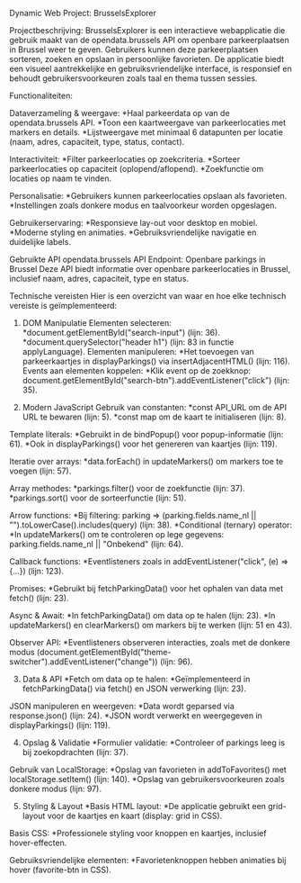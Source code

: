 Dynamic Web Project: BrusselsExplorer

Projectbeschrijving:
BrusselsExplorer is een interactieve webapplicatie die gebruik maakt van de opendata.brussels API om openbare parkeerplaatsen in Brussel weer te geven. Gebruikers kunnen deze parkeerplaatsen sorteren, zoeken en opslaan in persoonlijke favorieten. De applicatie biedt een visueel aantrekkelijke en gebruiksvriendelijke interface, is responsief en behoudt gebruikersvoorkeuren zoals taal en thema tussen sessies.

Functionaliteiten:

Dataverzameling & weergave:
*Haal parkeerdata op van de opendata.brussels API.
*Toon een kaartweergave van parkeerlocaties met markers en details.
*Lijstweergave met minimaal 6 datapunten per locatie (naam, adres, capaciteit, type, status, contact).

Interactiviteit:
*Filter parkeerlocaties op zoekcriteria.
*Sorteer parkeerlocaties op capaciteit (oplopend/aflopend).
*Zoekfunctie om locaties op naam te vinden.

Personalisatie:
*Gebruikers kunnen parkeerlocaties opslaan als favorieten.
*Instellingen zoals donkere modus en taalvoorkeur worden opgeslagen.

Gebruikerservaring:
*Responsieve lay-out voor desktop en mobiel.
*Moderne styling en animaties.
*Gebruiksvriendelijke navigatie en duidelijke labels.

Gebruikte API
opendata.brussels API Endpoint: Openbare parkings in Brussel 
Deze API biedt informatie over openbare parkeerlocaties in Brussel, inclusief naam, adres, capaciteit, type en status.

Technische vereisten
Hier is een overzicht van waar en hoe elke technisch vereiste is geïmplementeerd:

1. DOM Manipulatie
Elementen selecteren:
*document.getElementById("search-input") (lijn: 36).
*document.querySelector("header h1") (lijn: 83 in functie applyLanguage).
Elementen manipuleren:
*Het toevoegen van parkeerkaartjes in displayParkings() via insertAdjacentHTML() (lijn: 116).
Events aan elementen koppelen:
*Klik event op de zoekknop: document.getElementById("search-btn").addEventListener("click") (lijn: 35).

2. Modern JavaScript
Gebruik van constanten:
*const API_URL om de API URL te bewaren (lijn: 5).
*const map om de kaart te initialiseren (lijn: 8).

Template literals:
*Gebruikt in de bindPopup() voor popup-informatie (lijn: 61).
*Ook in displayParkings() voor het genereren van kaartjes (lijn: 119).

Iteratie over arrays:
*data.forEach() in updateMarkers() om markers toe te voegen (lijn: 57).

Array methodes:
*parkings.filter() voor de zoekfunctie (lijn: 37).
*parkings.sort() voor de sorteerfunctie (lijn: 51).

Arrow functions:
*Bij filtering: parking => (parking.fields.name_nl || "").toLowerCase().includes(query) (lijn: 38).
*Conditional (ternary) operator:
*In updateMarkers() om te controleren op lege gegevens: parking.fields.name_nl || "Onbekend" (lijn: 64).

Callback functions:
*Eventlisteners zoals in addEventListener("click", (e) => {...}) (lijn: 123).

Promises:
*Gebruikt bij fetchParkingData() voor het ophalen van data met fetch() (lijn: 23).

Async & Await:
*In fetchParkingData() om data op te halen (lijn: 23).
*In updateMarkers() en clearMarkers() om markers bij te werken (lijn: 51 en 43).

Observer API:
*Eventlisteners observeren interacties, zoals met de donkere modus (document.getElementById("theme-switcher").addEventListener("change")) (lijn: 96).

3. Data & API
*Fetch om data op te halen:
*Geïmplementeerd in fetchParkingData() via fetch() en JSON verwerking (lijn: 23).

JSON manipuleren en weergeven:
*Data wordt geparsed via response.json() (lijn: 24).
*JSON wordt verwerkt en weergegeven in displayParkings() (lijn: 119).

4. Opslag & Validatie
*Formulier validatie:
*Controleer of parkings leeg is bij zoekopdrachten (lijn: 37).

Gebruik van LocalStorage:
*Opslag van favorieten in addToFavorites() met localStorage.setItem() (lijn: 140).
*Opslag van gebruikersvoorkeuren zoals donkere modus (lijn: 97).

5. Styling & Layout
*Basis HTML layout:
*De applicatie gebruikt een grid-layout voor de kaartjes en kaart (display: grid in CSS).

Basis CSS:
*Professionele styling voor knoppen en kaartjes, inclusief hover-effecten.

Gebruiksvriendelijke elementen:
*Favorietenknoppen hebben animaties bij hover (favorite-btn in CSS).


